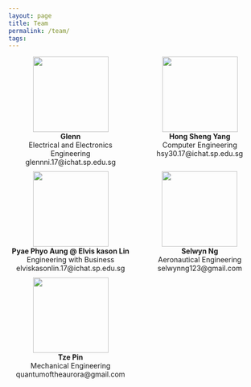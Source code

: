 ```yaml
---
layout: page
title: Team
permalink: /team/
tags:
---
```

<style>
  .wrapper {
    display: grid;
    grid-template-columns: repeat(2, 1fr);
    column-gap: 10px;
    row-gap: 10px;
    justify-items: center;
  }

  .item {
    text-align: center;
  }

  .item > img {
    width: 150px;
    height: 150px;
  }

  header{
    text-align: center;
  }

  article > div:first-of-type {
    visibility: hidden;
  }
</style>

<div class="wrapper">
  <div class="item">
    <img src="../asset_images/portraits/pixg.png" class="img" /><br />
    <b>Glenn</b><br />
    Electrical and Electronics Engineering <br />
    glennni.17@ichat.sp.edu.sg
  </div>
  <div class="item">
    <img src="../asset_images/portraits/pixh.png" class="img" /><br />
    <b>Hong Sheng Yang</b><br />
    Computer Engineering <br />
    hsy30.17@ichat.sp.edu.sg
  </div>
  <div class="item">
    <img src="../asset_images/portraits/pixe.png" class="img" /><br />
    <b>Pyae Phyo Aung @ Elvis kason Lin</b><br />
    Engineering with Business <br />
    elviskasonlin.17@ichat.sp.edu.sg
  </div>
  <div class="item">
    <img src="../asset_images/portraits/pixs.png" class="img" /><br />
    <b>Selwyn Ng</b><br />
    Aeronautical Engineering <br />
    selwynng123@gmail.com
  </div>
  <div class="item">
    <img src="../asset_images/portraits/pixt.png" class="img" /><br />
    <b>Tze Pin</b><br />
    Mechanical Engineering <br />
    quantumoftheaurora@gmail.com
  </div>
</div>